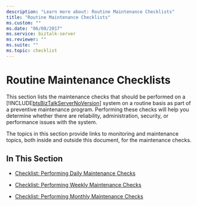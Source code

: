 ```yaml
---
description: "Learn more about: Routine Maintenance Checklists"
title: "Routine Maintenance Checklists"
ms.custom: ""
ms.date: "06/08/2017"
ms.service: biztalk-server
ms.reviewer: ""
ms.suite: ""
ms.topic: checklist
---
```

# Routine Maintenance Checklists
This section lists the maintenance checks that should be performed on a [!INCLUDE[btsBizTalkServerNoVersion](../includes/btsbiztalkservernoversion-md.md)] system on a routine basis as part of a preventive maintenance program. Performing these checks will help you determine whether there are reliability, administration, security, or performance issues with the system.  
  
 The topics in this section provide links to monitoring and maintenance topics, both inside and outside this document, for the maintenance checks.  
  
## In This Section  
  
-   [Checklist: Performing Daily Maintenance Checks](../technical-guides/checklist-performing-daily-maintenance-checks.md)  
  
-   [Checklist: Performing Weekly Maintenance Checks](../technical-guides/checklist-performing-weekly-maintenance-checks.md)  
  
-   [Checklist: Performing Monthly Maintenance Checks](../technical-guides/checklist-performing-monthly-maintenance-checks.md)
